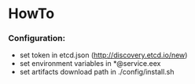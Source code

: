 # HowTo

### Configuration:

  - set token in etcd.json (http://discovery.etcd.io/new)
  - set environment variables in *@service.eex
  - set artifacts download path in ./config/install.sh

